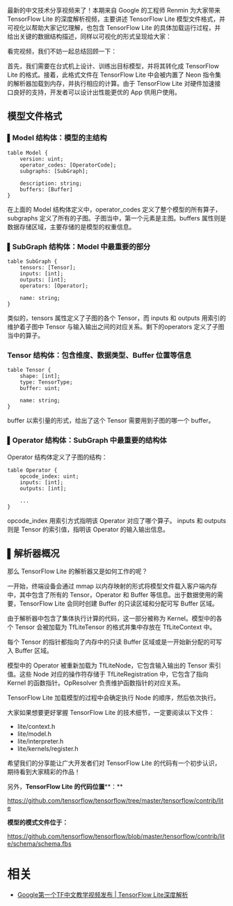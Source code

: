 

最新的中文技术分享视频来了！本期来自 Google 的工程师 Renmin 为大家带来 TensorFlow Lite 的深度解析视频，主要讲述 TensorFlow Lite 模型文件格式，并可视化以帮助大家记忆理解，也包含 TensorFlow Lite 的具体加载运行过程，并给出关键的数据结构描述，同样以可视化的形式呈现给大家：





看完视频，我们不妨一起总结回顾一下：



首先，我们需要在台式机上设计、训练出目标模型，并将其转化成 TensorFlow Lite 的格式。接着，此格式文件在 TensorFlow Lite 中会被内置了 Neon 指令集的解析器加载到内存，并执行相应的计算。由于 TensorFlow Lite 对硬件加速接口良好的支持，开发者可以设计出性能更优的 App 供用户使用。



## **模型文件格式**



### **▌Model 结构体：模型的主结构**



```
table Model {
    version: uint;
    operator_codes: [OperatorCode];
    subgraphs: [SubGraph];

    description: string;
    buffers: [Buffer]
}
```



在上面的 Model 结构体定义中，operator_codes 定义了整个模型的所有算子，subgraphs 定义了所有的子图。子图当中，第一个元素是主图。buffers 属性则是数据存储区域，主要存储的是模型的权重信息。



### **▌SubGraph 结构体：Model 中最重要的部分**



```
table SubGraph {
    tensors: [Tensor];
    inputs: [int];
    outputs: [int];
    operators: [Operator];

    name: string;
}
```



类似的，tensors 属性定义了子图的各个 Tensor，而 inputs 和 outputs 用索引的维护着子图中 Tensor 与输入输出之间的对应关系。剩下的operators 定义了子图当中的算子。



### Tensor 结构体：包含维度、数据类型、Buffer 位置等信息



```
table Tensor {
    shape: [int];
    type: TensorType;
    buffer: uint;

    name: string;
}
```



buffer 以索引量的形式，给出了这个 Tensor 需要用到子图的哪一个 buffer。



### **▌Operator 结构体：SubGraph 中最重要的结构体**



Operator 结构体定义了子图的结构：





```
table Operator {
    opcode_index: uint;
    inputs: [int];
    outputs: [int];

    ...
}
```



opcode_index 用索引方式指明该 Operator 对应了哪个算子。 inputs 和 outputs 则是 Tensor 的索引值，指明该 Operator 的输入输出信息。



## **▌解析器概况**



那么 TensorFlow Lite 的解析器又是如何工作的呢？



一开始，终端设备会通过 mmap 以内存映射的形式将模型文件载入客户端内存中，其中包含了所有的 Tensor，Operator 和 Buffer 等信息。出于数据使用的需要，TensorFlow Lite 会同时创建 Buffer 的只读区域和分配可写 Buffer 区域。



由于解析器中包含了集体执行计算的代码，这一部分被称为 Kernel。模型中的各个 Tensor 会被加载为 TfLiteTensor 的格式并集中存放在 TfLiteContext 中。



每个 Tensor 的指针都指向了内存中的只读 Buffer 区域或是一开始新分配的可写入 Buffer 区域。



模型中的 Operator 被重新加载为 TfLiteNode，它包含输入输出的 Tensor 索引值。这些 Node 对应的操作符存储于 TfLiteRegistration 中，它包含了指向 Kernel 的函数指针。OpResolver 负责维护函数指针的对应关系。



TensorFlow Lite 加载模型的过程中会确定执行 Node 的顺序，然后依次执行。



大家如果想要更好掌握 TensorFlow Lite 的技术细节，一定要阅读以下文件：



- lite/context.h
- lite/model.h
- lite/interpreter.h
- lite/kernels/register.h



希望我们的分享能让广大开发者们对 TensorFlow Lite 的代码有一个初步认识，期待看到大家精彩的作品！



另外，**TensorFlow Lite 的代码位置****：**



https://github.com/tensorflow/tensorflow/tree/master/tensorflow/contrib/lite



**模型的模式文件位于：**



https://github.com/tensorflow/tensorflow/blob/master/tensorflow/contrib/lite/schema/schema.fbs


# 相关

- [Google第一个TF中文教学视频发布 | TensorFlow Lite深度解析](https://mp.weixin.qq.com/s?__biz=MzAwNDI4ODcxNA==&mid=2652247796&idx=2&sn=6cf9085735bbe4ffb59ec5ef828b5f60&chksm=80cc8f51b7bb0647d040449df2798bda98df7cf483ac9dec6c85e9b1f01b92a50e8546157395&mpshare=1&scene=1&srcid=0617bAOfP2mjdAYhHpbLCsA8#rd)
